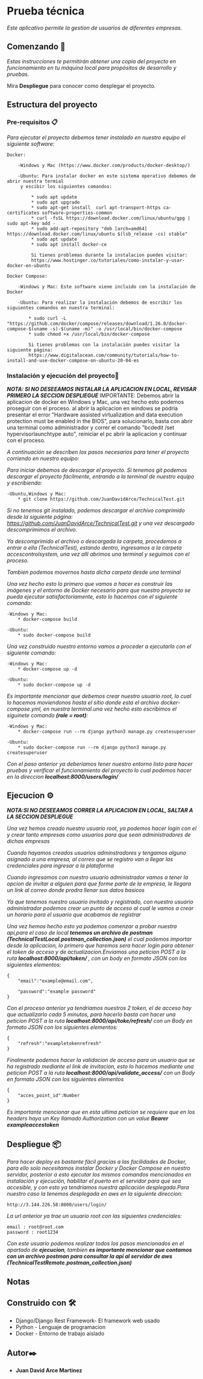 
# Prueba técnica

_Este aplicativo permite la gestion de usuarios de diferentes empresas._

## Comenzando 🚀

_Estas instrucciones te permitirán obtener una copia del proyecto en funcionamiento en tu máquina local para propósitos de desarrollo y pruebas._

Mira **Despliegue** para conocer como desplegar el proyecto.

## Estructura del proyecto

### Pre-requisitos 📋


_Para ejecutar el proyecto debemos tener instalado en nuestro equipo el siguiente software:_

```
Docker:

	-Windows y Mac (https://www.docker.com/products/docker-desktop/)
	
	-Ubuntu: Para instalar docker en este sistema operativo debemos de abrir nuestra termial
	 y escibir los siguientes comandos:
	 
		 * sudo apt update
		 * sudo apt upgrade
		 * sudo apt-get install  curl apt-transport-https ca-certificates software-properties-common
		 * curl -fsSL https://download.docker.com/linux/ubuntu/gpg | sudo apt-key add -
		 * sudo add-apt-repository "deb [arch=amd64] https://download.docker.com/linux/ubuntu $(lsb_release -cs) stable"
		 * sudo apt update
		 * sudo apt install docker-ce
	
		 Si tienes problemas durante la instalacion puedes visitar:
		 https://www.hostinger.co/tutoriales/como-instalar-y-usar-docker-en-ubuntu 
		 
Docker Compose:

	-Windows y Mac: Este software viene incluido con la instalación de Docker
	
	-Ubuntu: Para realizar la instalación debemos de escribir los siguientes comandos en nuestra terminal:
	
		* sudo curl -L "https://github.com/docker/compose/releases/download/1.26.0/docker-compose-$(uname -s)-$(uname -m)" -o /usr/local/bin/docker-compose
		* sudo chmod +x /usr/local/bin/docker-compose
		
		Si tienes problemas con la instalación puedes visitar la siguiente página:
		https://www.digitalocean.com/community/tutorials/how-to-install-and-use-docker-compose-on-ubuntu-20-04-es 
```

### Instalación y ejecución del proyecto🔧
***NOTA: SI NO DESEEAMOS INSTALAR LA APLICACION EN LOCAL, REVISAR PRIMERO LA SECCION DESPLIEGUE***
IMPORTANTE: Debemos abrir la aplicacion de docker en Windows y Mac, una vez hecho esto podemos proseguir con el proceso.
al abrir la aplicacion en windows se podria presentar el error "Hardware assisted virtualization and data execution protection must be enabled in the BIOS", para solucionarlo, basta con abrir una terminal como administrador y correr el comando "bcdedit /set hypervisorlaunchtype auto", reiniciar el pc abrir la aplicacion y continuar con el proceso.

_A continuación se describen los pasos necesarios para tener el proyecto corriendo en nuestro equipo:_

_Para iniciar debemos de descargar el proyecto. Si tenemos git podemos descargar el proyecto fácilmente, entrando a la terminal de nuestro equipo y escribiendo:_

```
-Ubuntu,Windows y Mac:
	* git clone https://github.com/JuanDavidArce/TechnicalTest.git
```

_Si no tenemos git instalado, podemos descargar el archivo comprimido desde la siguiente página:
https://github.com/JuanDavidArce/TechnicalTest.git y una vez descargado descomprimimos el archivo._

_Ya descomprimido el archivo o descargada la carpeta, procedemos a entrar a ella (TechnicalTest), estando dentro, ingresamos a la carpeta accescontrolsystem, una vez allí abrimos una terminal y seguimos con el proceso._

_Tambien podemos movernos hasta dicha carpeta desde una terminal_

_Una vez hecho esto lo primero que vamos a hacer es construir las imágenes y el entorno de Docker necesario para que nuestro proyecto se pueda ejecutar satisfactoriamente, esto lo hacemos con el siguiente comando:_

```
-Windows y Mac:
	* docker-compose build

-Ubuntu:
	* sudo docker-compose build
```

_Una vez construido nuestro entorno vamos a proceder a ejecutarlo con el siguiente comando:_

```
-Windows y Mac:
	* docker-compose up -d

-Ubuntu:
	* sudo docker-compose up -d
```

_Es importante mencionar que debemos crear nuestro usuario root, lo cual lo hacemos moviendonos hasta el sitio donde esta el archivo docker-compose.yml, en nuestra terminal.una vez hecho esto escribimos el siguinete comando ***(role = root)***:_

```
-Windows y Mac:
	* docker-compose run --rm django python3 manage.py createsuperuser

-Ubuntu:
	* sudo docker-compose run --rm django python3 manage.py createsuperuser
```

_Con el paso anterior ya deberíamos tener nuestro entorno listo para hacer pruebas y verificar el funcionamiento del proyecto lo cual podemos hacer en la direccion ***localhost:8000/users/login/***_



## Ejecucion ⚙️
***NOTA:SI NO DESEEAMOS CORRER LA APLICACION EN LOCAL, SALTAR A LA SECCION DESPLIEGUE***

_Una vez hemos creado nuestro usuario root, ya podemos hacer login con el y crear tanto empresas como usuarios para que sean administradores de dichas empresas_

_Cuando hayamos creados usuarios adminstradores y tengamos alguno asignado a una empresa, al correo que se registro van a llegar las credenciales para ingresar a la plataforma_

_Cuando ingresamos con nuestro usuario administrador vamos a tener la opcion de invitar a alguien para que forme parte de la empresa, le llegara un link al correo donde prodra llenar sus datos basicos_

_Ya que tenemos nuestro usuario invitado y registrado, con nuestro usuario administrador podemos crear un punto de acceso al cual le vamos a crear un horario para el usuario que acabamos de registrar_

_Una vez hemos hecho esto ya podemos comenzar a probar nuestra api,para el caso de local ***tenemos un archivo de postman (TechnicalTestLocal.postman\_collection.json)*** el cual podemos importar desde la aplicacion, lo primero que haremos sera hacer login para obtener el token de acceso y de actualizacion.Enviamos una peticion POST a la ruta ***localhost:8000/api/token/*** , con un body en formato JSON con los siguientes elementos:_

```
{
	"email":"example@email.com",

	"password":"example password"
}
```

_Con el proceso anterior ya tendriamos nuestros 2 token, el de acceso hay que actualizarlo cada 5 minutos, para hacerlo basta con hacer una peticion POST a la ruta ***localhost:8000/api/toke/refresh/*** con un Body en formato JSON con los siguientes elementos:_

```
{
	"refresh":"exampletokenrefresh"
}
```

_Finalmente podemos hacer la validacion de acceso para un usuario que se ha registrado mediante el link de invitacion, esto lo hacemos mediante una peticion POST a la ruta ***localhost:8000/api/validate\_access/*** con un Body en formato JSON con los siguientes elementos_

```
{
	"acces_point_id":Number
}
```

_Es importante mencionar que en esta ultima peticion se requiere que en los headers haya un Key llamado Authorization con un value ***Bearer exampleaccestoken***_

## Despliegue 📦

_Para hacer deploy es bastante fácil gracias a las facilidades de Docker, para ello solo necesitamos instalar Docker y Docker Compose en nuestro servidor, posterior a esto ejecutar los mismos comandos mencionados en instalación y ejecución, habilitar el puerto en el servidor para que sea accesible, y con esto ya tendríamos nuestra aplicación desplegada.Para nuestro caso la tenemos desplegada en aws en la siguiente direccion:_

```
http://3.144.226.58:8000/users/login/

```
_La url anterior ya trae un usuario root con las siguientes credenciales:_


```
email : root@root.com
password : root1234

```

_Con este usuario podemos realizar todos los pasos mencionados en el apartado de ***ejecucion***, tambien ***es importante mencionar que contamos con un archivo postman para consultar la api al servidor de aws (TechnicalTestRemote.postman\_collection.json)***_

## Notas



## Construido con 🛠️



* Django/Django Rest Framework- El framework web usado
* Python - Lenguaje de programacion
* Docker - Entorno de trabajo aislado


## Autor✒️


* **Juan David Arce Martinez**



